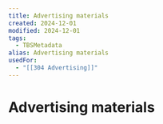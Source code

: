 ```yaml
---
title: Advertising materials
created: 2024-12-01
modified: 2024-12-01
tags:
  - TBSMetadata
alias: Advertising materials
usedFor:
  - "[[304 Advertising]]"
---
```

# Advertising materials
